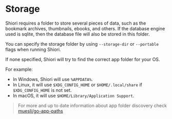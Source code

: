 # Storage

Shiori requires a folder to store several pieces of data, such as the bookmark archives, thumbnails, ebooks, and others. If the database engine used is sqlite, then the database file will also be stored in this folder.

You can specify the storage folder by using `--storage-dir` or `--portable` flags when running Shiori.

If none specified, Shiori will try to find the correct app folder for your OS.

For example:
- In Windows, Shiori will use `%APPDATA%`.
- In Linux, it will use `$XDG_CONFIG_HOME` or `$HOME/.local/share` if `$XDG_CONFIG_HOME` is not set.
- In macOS, it will use `$HOME/Library/Application Support`.

> For more and up to date information about app folder discovery check [muesli/go-app-paths](https://github.com/muesli/go-app-paths)
